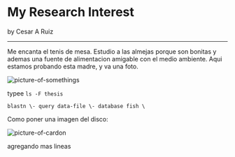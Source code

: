 # My Research Interest
by Cesar A Ruiz


______
Me encanta el tenis de mesa. Estudio a las almejas porque son bonitas y ademas una fuente de alimentacion amigable con el medio ambiente. Aqui estamos probando esta madre, y va una foto.

![picture-of-somethings](http://aroadtorecipes.com/wp-content/uploads/2015/03/Scallops.png)

typee `ls -F thesis`

```
blastn \- query data-file \- database fish \
```

Como poner una imagen del disco:


![picture-of-cardon](/Users/Cesar/Desktop/cesar2-btea-nb/imagenes/cardon.jpg)

agregando mas lineas














